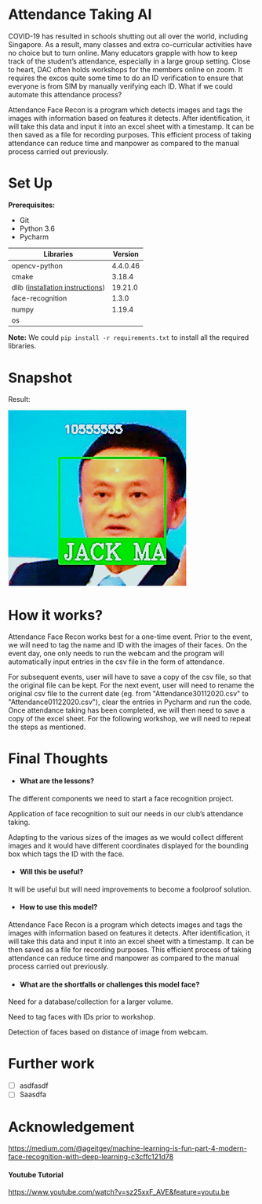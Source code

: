# Attendance Taking AI
COVID-19 has resulted in schools shutting out all over the world, including Singapore. As a result, many classes and extra co-curricular activities have no choice but to turn online. Many educators grapple with how to keep track of the student’s attendance, especially in a large group setting. Close to heart, DAC often holds workshops for the members online on zoom. It requires the excos quite some time to do an ID verification to ensure that everyone is from SIM by manually verifying each ID. What if we could automate this attendance process? 

Attendance Face Recon is a program which detects images and tags the images with information based on features it detects. After identification, it will take this data and input it into an excel sheet with a timestamp. It can be then saved as a file for recording purposes. This efficient process of taking attendance can reduce time and manpower as compared to the manual process carried out previously.

# Set Up

**Prerequisites:**

- Git
- Python 3.6
- Pycharm

Libraries | Version
-----------|-----------
opencv-python | 4.4.0.46
cmake | 3.18.4 
dlib ([installation instructions](https://gist.github.com/ageitgey/629d75c1baac34dfa5ca2a1928a7aeaf)) | 19.21.0
face-recognition | 1.3.0
numpy | 1.19.4
os    |  

**Note:** We could `pip install -r requirements.txt` to install all the required libraries.

# Snapshot

Result:

![](README_Image.png)

# How it works?

Attendance Face Recon works best for a one-time event. Prior to the event, we will need to tag the name and ID with the images of their faces. On the event day, one only needs to run the webcam and the program will automatically input entries in the csv file in the form of attendance. 

For subsequent events, user will have to save a copy of the csv file, so that the original file can be kept. For the next event, user will need to rename the original csv file to the current date (eg. from  "Attendance30112020.csv" to "Attendance01122020.csv"), clear the entries in Pycharm and run the code. Once attendance taking has been completed, we will then need to save a copy of the excel sheet. For the following workshop, we will need to repeat the steps as mentioned.


# Final Thoughts

* #### What are the lessons?


The different components we need to start a face recognition project.

Application of face recognition to suit our needs in our club’s attendance taking.

Adapting to the various sizes of the images as we would collect different images and it would have different coordinates displayed for the bounding box which tags the ID with the face. 


* #### Will this be useful? 

It will be useful but will need improvements to become a foolproof solution.


* #### How to use this model?

Attendance Face Recon is a program which detects images and tags the images with information based on features it detects. After identification, it will take this data and input it into an excel sheet with a timestamp. It can be then saved as a file for recording purposes. This efficient process of taking attendance can reduce time and manpower as compared to the manual process carried out previously.


* #### What are the shortfalls or challenges this model face?

Need for a database/collection for a larger volume.

Need to tag faces with IDs prior to workshop.

Detection of faces based on distance of image from webcam.

# Further work 

- [ ] asdfasdf
- [ ] Saasdfa

# Acknowledgement 

https://medium.com/@ageitgey/machine-learning-is-fun-part-4-modern-face-recognition-with-deep-learning-c3cffc121d78

#### Youtube Tutorial
https://www.youtube.com/watch?v=sz25xxF_AVE&feature=youtu.be

